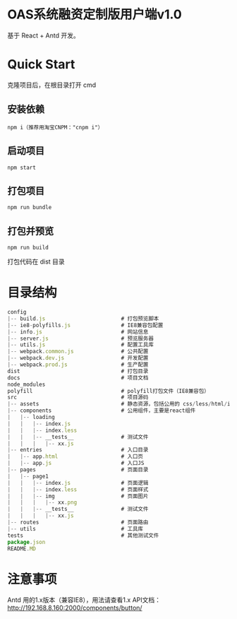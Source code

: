 # OAS系统融资定制版用户端v1.0

基于 React + Antd 开发。

# Quick Start

克隆项目后，在根目录打开 cmd

## 安装依赖

```
npm i（推荐用淘宝CNPM："cnpm i"）
```

## 启动项目

```
npm start
```

## 打包项目

```
npm run bundle
```

## 打包并预览

```
npm run build
```

打包代码在 dist 目录


# 目录结构

```javascript
config
|-- build.js                        # 打包预览脚本
|-- ie8-polyfills.js                # IE8兼容包配置
|-- info.js                         # 网站信息
|-- server.js                       # 预览服务器
|-- utils.js                        # 配置工具库
|-- webpack.common.js               # 公共配置
|-- webpack.dev.js                  # 开发配置
|-- webpack.prod.js                 # 生产配置
dist                                # 打包目录
docs                                # 项目文档
node_modules                        
polyfill                            # polyfill打包文件（IE8兼容包）
src                                 # 项目源码
|-- assets                          # 静态资源，包括公用的 css/less/html/images 等
|-- components                      # 公用组件，主要是react组件
|   |-- loading
|   |   |-- index.js
|   |   |-- index.less
|   |   |-- __tests__               # 测试文件
|   |   |   |-- xx.js
|-- entries                         # 入口目录
|   |-- app.html                    # 入口页
|   |-- app.js                      # 入口JS
|-- pages                           # 页面目录
|   |-- page1                       
|   |   |-- index.js                # 页面逻辑
|   |   |-- index.less              # 页面样式
|   |   |-- img                     # 页面图片
|   |   |   |-- xx.png          
|   |   |-- __tests__               # 测试文件
|   |   |   |-- xx.js
|-- routes                          # 页面路由
|-- utils                           # 工具库
tests                               # 其他测试文件
package.json                        
README.MD
```

# 注意事项

Antd 用的1.x版本（兼容IE8），用法请查看1.x API文档：http://192.168.8.160:2000/components/button/
